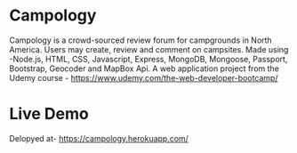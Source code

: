 # Campology
Campology is a crowd-sourced review forum for campgrounds in North America. Users may create, review and comment on campsites. 
Made using -Node.js, HTML, CSS, Javascript, Express, MongoDB, Mongoose, Passport, Bootstrap, Geocoder and MapBox Api. 
A web application project from the Udemy course - https://www.udemy.com/the-web-developer-bootcamp/

# Live Demo

Delopyed at- https://campology.herokuapp.com/
